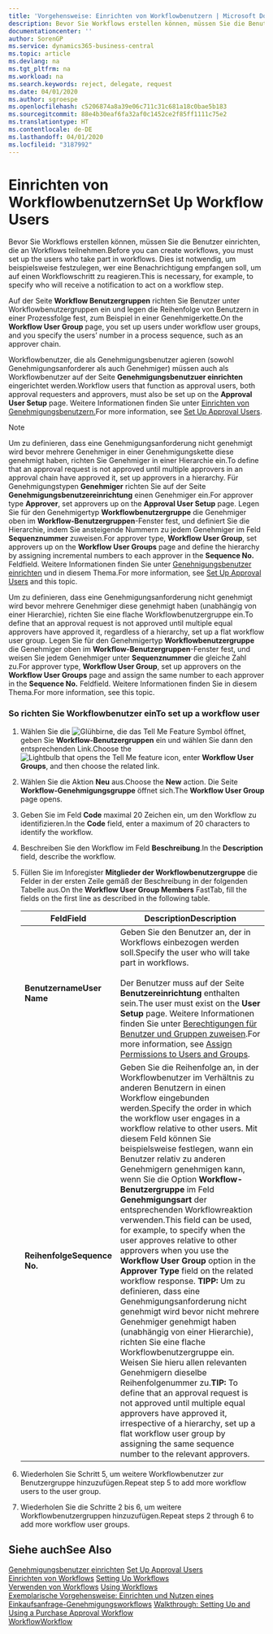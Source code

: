 ```yaml
---
title: 'Vorgehensweise: Einrichten von Workflowbenutzern | Microsoft Docs'
description: Bevor Sie Workflows erstellen können, müssen Sie die Benutzer einrichten, die an Workflows teilnehmen. Dies ist notwendig, um beispielsweise festzulegen, wer eine Benachrichtigung empfangen soll, um auf einen Workflowschritt zu reagieren.
documentationcenter: ''
author: SorenGP
ms.service: dynamics365-business-central
ms.topic: article
ms.devlang: na
ms.tgt_pltfrm: na
ms.workload: na
ms.search.keywords: reject, delegate, request
ms.date: 04/01/2020
ms.author: sgroespe
ms.openlocfilehash: c5206874a8a39e06c711c31c681a18c0bae5b183
ms.sourcegitcommit: 88e4b30eaf6fa32af0c1452ce2f85ff1111c75e2
ms.translationtype: HT
ms.contentlocale: de-DE
ms.lasthandoff: 04/01/2020
ms.locfileid: "3187992"
---
```

# <a name="set-up-workflow-users"></a><span data-ttu-id="3bd13-104">Einrichten von Workflowbenutzern</span><span class="sxs-lookup"><span data-stu-id="3bd13-104">Set Up Workflow Users</span></span>
<span data-ttu-id="3bd13-105">Bevor Sie Workflows erstellen können, müssen Sie die Benutzer einrichten, die an Workflows teilnehmen.</span><span class="sxs-lookup"><span data-stu-id="3bd13-105">Before you can create workflows, you must set up the users who take part in workflows.</span></span> <span data-ttu-id="3bd13-106">Dies ist notwendig, um beispielsweise festzulegen, wer eine Benachrichtigung empfangen soll, um auf einen Workflowschritt zu reagieren.</span><span class="sxs-lookup"><span data-stu-id="3bd13-106">This is necessary, for example, to specify who will receive a notification to act on a workflow step.</span></span>  

<span data-ttu-id="3bd13-107">Auf der Seite  **Workflow Benutzergruppen** richten Sie Benutzer unter Workflowbenutzergruppen ein und legen die Reihenfolge von Benutzern in einer Prozessfolge fest, zum Beispiel in einer Genehmigerkette.</span><span class="sxs-lookup"><span data-stu-id="3bd13-107">On the **Workflow User Group** page, you set up users under workflow user groups, and you specify the users’ number in a process sequence, such as an approver chain.</span></span>  

<span data-ttu-id="3bd13-108">Workflowbenutzer, die als Genehmigungsbenutzer agieren (sowohl Genehmigungsanforderer als auch Genehmiger) müssen auch als Workflowbenutzer auf der Seite **Genehmigungsbenutzuer einrichten** eingerichtet werden.</span><span class="sxs-lookup"><span data-stu-id="3bd13-108">Workflow users that function as approval users, both approval requesters and approvers, must also be set up on the **Approval User Setup** page.</span></span> <span data-ttu-id="3bd13-109">Weitere Informationen finden Sie unter [Einrichten von Genehmigungsbenutzern.](across-how-to-set-up-approval-users.md)</span><span class="sxs-lookup"><span data-stu-id="3bd13-109">For more information, see [Set Up Approval Users](across-how-to-set-up-approval-users.md).</span></span>  

> [!NOTE]  
>  <span data-ttu-id="3bd13-110">Um zu definieren, dass eine Genehmigungsanforderung nicht genehmigt wird bevor mehrere Genehmiger in einer Genehmigungskette diese genehmigt haben, richten Sie Genehmiger in einer Hierarchie ein.</span><span class="sxs-lookup"><span data-stu-id="3bd13-110">To define that an approval request is not approved until multiple approvers in an approval chain have approved it, set up approvers in a hierarchy.</span></span> <span data-ttu-id="3bd13-111">Für Genehmigungstypen **Genehmiger** richten Sie auf der Seite **Genehmigungsbenutzereinrichtung** einen Genehmiger ein.</span><span class="sxs-lookup"><span data-stu-id="3bd13-111">For approver type **Approver**, set approvers up on the **Approval User Setup** page.</span></span> <span data-ttu-id="3bd13-112">Legen Sie für den Genehmigertyp **Workflowbenutzergruppe** die Genehmiger oben im **Workflow-Benutzergruppen**-Fenster fest, und definiert Sie die Hierarchie, indem Sie ansteigende Nummern zu jedem Genehmiger im Feld **Sequenznummer** zuweisen.</span><span class="sxs-lookup"><span data-stu-id="3bd13-112">For approver type, **Workflow User Group**, set approvers up on the **Workflow User Groups** page and define the hierarchy by assigning incremental numbers to each approver in the **Sequence No.**</span></span> <span data-ttu-id="3bd13-113">Feld</span><span class="sxs-lookup"><span data-stu-id="3bd13-113">field.</span></span> <span data-ttu-id="3bd13-114">Weitere Informationen finden Sie unter [Genehnigungsbenutzer einrichten](across-how-to-set-up-approval-users.md) und in diesem Thema.</span><span class="sxs-lookup"><span data-stu-id="3bd13-114">For more information, see [Set Up Approval Users](across-how-to-set-up-approval-users.md) and this topic.</span></span>  
>   
>  <span data-ttu-id="3bd13-115">Um zu definieren, dass eine Genehmigungsanforderung nicht genehmigt wird bevor mehrere Genehmiger diese genehmigt haben (unabhängig von einer Hierarchie), richten Sie eine flache Workflowbenutzergruppe ein.</span><span class="sxs-lookup"><span data-stu-id="3bd13-115">To define that an approval request is not approved until multiple equal approvers have approved it, regardless of a hierarchy, set up a flat workflow user group.</span></span> <span data-ttu-id="3bd13-116">Legen Sie für den Genehmigertyp **Workflowbenutzergruppe** die Genehmiger oben im **Workflow-Benutzergruppen**-Fenster fest, und weisen Sie jedem Genehmiger unter **Sequenznummer** die gleiche Zahl zu.</span><span class="sxs-lookup"><span data-stu-id="3bd13-116">For approver type, **Workflow User Group**, set up approvers on the **Workflow User Groups** page and assign the same number to each approver in the **Sequence No.**</span></span> <span data-ttu-id="3bd13-117">Feld</span><span class="sxs-lookup"><span data-stu-id="3bd13-117">field.</span></span> <span data-ttu-id="3bd13-118">Weitere Informationen finden Sie in diesem Thema.</span><span class="sxs-lookup"><span data-stu-id="3bd13-118">For more information, see this topic.</span></span>  

### <a name="to-set-up-a-workflow-user"></a><span data-ttu-id="3bd13-119">So richten Sie Workflowbenutzer ein</span><span class="sxs-lookup"><span data-stu-id="3bd13-119">To set up a workflow user</span></span>  

1. <span data-ttu-id="3bd13-120">Wählen Sie die ![Glühbirne, die das Tell Me Feature](media/ui-search/search_small.png "Tell Me-Funktion") Symbol öffnet, geben Sie **Workflow-Benutzergruppen** ein und wählen Sie dann den entsprechenden Link.</span><span class="sxs-lookup"><span data-stu-id="3bd13-120">Choose the ![Lightbulb that opens the Tell Me feature](media/ui-search/search_small.png "Tell me what you want to do") icon, enter **Workflow User Groups**, and then choose the related link.</span></span>  
2. <span data-ttu-id="3bd13-121">Wählen Sie die Aktion **Neu** aus.</span><span class="sxs-lookup"><span data-stu-id="3bd13-121">Choose the **New** action.</span></span> <span data-ttu-id="3bd13-122">Die Seite **Workflow-Genehmigungsgruppe** öffnet sich.</span><span class="sxs-lookup"><span data-stu-id="3bd13-122">The **Workflow User Group** page opens.</span></span>  
3. <span data-ttu-id="3bd13-123">Geben Sie im Feld **Code** maximal 20 Zeichen ein, um den Workflow zu identifizieren.</span><span class="sxs-lookup"><span data-stu-id="3bd13-123">In the **Code** field, enter a maximum of 20 characters to identify the workflow.</span></span>  
4. <span data-ttu-id="3bd13-124">Beschreiben Sie den Workflow im Feld **Beschreibung**.</span><span class="sxs-lookup"><span data-stu-id="3bd13-124">In the **Description** field, describe the workflow.</span></span>  
5. <span data-ttu-id="3bd13-125">Füllen Sie im Inforegister **Mitglieder der Workflowbenutzergruppe** die Felder in der ersten Zeile gemäß der Beschreibung in der folgenden Tabelle aus.</span><span class="sxs-lookup"><span data-stu-id="3bd13-125">On the **Workflow User Group Members** FastTab, fill the fields on the first line as described in the following table.</span></span>  

    |<span data-ttu-id="3bd13-126">Feld</span><span class="sxs-lookup"><span data-stu-id="3bd13-126">Field</span></span>|<span data-ttu-id="3bd13-127">Description</span><span class="sxs-lookup"><span data-stu-id="3bd13-127">Description</span></span>|  
    |---------------------------------|---------------------------------------|  
    |<span data-ttu-id="3bd13-128">**Benutzername**</span><span class="sxs-lookup"><span data-stu-id="3bd13-128">**User Name**</span></span>|<span data-ttu-id="3bd13-129">Geben Sie den Benutzer an, der in Workflows einbezogen werden soll.</span><span class="sxs-lookup"><span data-stu-id="3bd13-129">Specify the user who will take part in workflows.</span></span><br /><br /> <span data-ttu-id="3bd13-130">Der Benutzer muss auf der Seite **Benutzereinrichtung** enthalten sein.</span><span class="sxs-lookup"><span data-stu-id="3bd13-130">The user must exist on the **User Setup** page.</span></span> <span data-ttu-id="3bd13-131">Weitere Informationen finden Sie unter [Berechtigungen für Benutzer und Gruppen zuweisen](ui-define-granular-permissions.md).</span><span class="sxs-lookup"><span data-stu-id="3bd13-131">For more information, see [Assign Permissions to Users and Groups](ui-define-granular-permissions.md).</span></span>|  
    |<span data-ttu-id="3bd13-132">**Reihenfolge**</span><span class="sxs-lookup"><span data-stu-id="3bd13-132">**Sequence No.**</span></span>|<span data-ttu-id="3bd13-133">Geben Sie die Reihenfolge an, in der Workflowbenutzer im Verhältnis zu anderen Benutzern in einen Workflow eingebunden werden.</span><span class="sxs-lookup"><span data-stu-id="3bd13-133">Specify the order in which the workflow user engages in a workflow relative to other users.</span></span> <span data-ttu-id="3bd13-134">Mit diesem Feld können Sie beispielsweise festlegen, wann ein Benutzer relativ zu anderen Genehmigern genehmigen kann, wenn Sie die Option **Workflow-Benutzergruppe** im Feld **Genehmigungsart** der entsprechenden Workflowreaktion verwenden.</span><span class="sxs-lookup"><span data-stu-id="3bd13-134">This field can be used, for example, to specify when the user approves relative to other approvers when you use the **Workflow User Group** option in the **Approver Type** field on the related workflow response.</span></span> <span data-ttu-id="3bd13-135">**TIPP:** Um zu definieren, dass eine Genehmigungsanforderung nicht genehmigt wird bevor nicht mehrere Genehmiger genehmigt haben (unabhängig von einer Hierarchie), richten Sie eine flache Workflowbenutzergruppe ein. Weisen Sie hieru allen relevanten Genehmigern dieselbe Reihenfolgenummer zu.</span><span class="sxs-lookup"><span data-stu-id="3bd13-135">**TIP:**  To define that an approval request is not approved until multiple equal approvers have approved it, irrespective of a hierarchy, set up a flat workflow user group by assigning the same sequence number to the relevant approvers.</span></span>|  
6. <span data-ttu-id="3bd13-136">Wiederholen Sie Schritt 5, um weitere Workflowbenutzer zur Benutzergruppe hinzuzufügen.</span><span class="sxs-lookup"><span data-stu-id="3bd13-136">Repeat step 5 to add more workflow users to the user group.</span></span>  
7. <span data-ttu-id="3bd13-137">Wiederholen Sie die Schritte 2 bis 6, um weitere Workflowbenutzergruppen hinzuzufügen.</span><span class="sxs-lookup"><span data-stu-id="3bd13-137">Repeat steps 2 through 6 to add more workflow user groups.</span></span>  

## <a name="see-also"></a><span data-ttu-id="3bd13-138">Siehe auch</span><span class="sxs-lookup"><span data-stu-id="3bd13-138">See Also</span></span>  
<span data-ttu-id="3bd13-139">[Genehmigungsbenutzer einrichten](across-how-to-set-up-approval-users.md) </span><span class="sxs-lookup"><span data-stu-id="3bd13-139">[Set Up Approval Users](across-how-to-set-up-approval-users.md) </span></span>  
<span data-ttu-id="3bd13-140">[Einrichten von Workflows](across-set-up-workflows.md) </span><span class="sxs-lookup"><span data-stu-id="3bd13-140">[Setting Up Workflows](across-set-up-workflows.md) </span></span>  
<span data-ttu-id="3bd13-141">[Verwenden von Workflows](across-use-workflows.md) </span><span class="sxs-lookup"><span data-stu-id="3bd13-141">[Using Workflows](across-use-workflows.md) </span></span>  
<span data-ttu-id="3bd13-142">[Exemplarische Vorgehensweise: Einrichten und Nutzen eines Einkaufsanfrage-Genehmigungsworkflows](walkthrough-setting-up-and-using-a-purchase-approval-workflow.md) </span><span class="sxs-lookup"><span data-stu-id="3bd13-142">[Walkthrough: Setting Up and Using a Purchase Approval Workflow](walkthrough-setting-up-and-using-a-purchase-approval-workflow.md) </span></span>  
[<span data-ttu-id="3bd13-143">Workflow</span><span class="sxs-lookup"><span data-stu-id="3bd13-143">Workflow</span></span>](across-workflow.md)   
